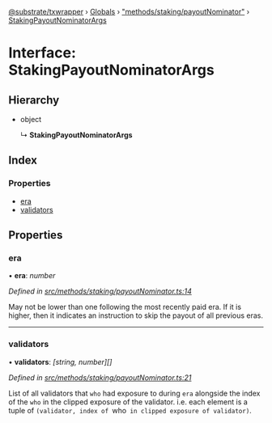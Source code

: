 [@substrate/txwrapper](../README.md) › [Globals](../globals.md) › ["methods/staking/payoutNominator"](../modules/_methods_staking_payoutnominator_.md) › [StakingPayoutNominatorArgs](_methods_staking_payoutnominator_.stakingpayoutnominatorargs.md)

# Interface: StakingPayoutNominatorArgs

## Hierarchy

* object

  ↳ **StakingPayoutNominatorArgs**

## Index

### Properties

* [era](_methods_staking_payoutnominator_.stakingpayoutnominatorargs.md#era)
* [validators](_methods_staking_payoutnominator_.stakingpayoutnominatorargs.md#validators)

## Properties

###  era

• **era**: *number*

*Defined in [src/methods/staking/payoutNominator.ts:14](https://github.com/paritytech/txwrapper/blob/1068afe/src/methods/staking/payoutNominator.ts#L14)*

May not be lower than one following the most recently paid era. If it is
higher, then it indicates an instruction to skip the payout of all
previous eras.

___

###  validators

• **validators**: *[string, number][]*

*Defined in [src/methods/staking/payoutNominator.ts:21](https://github.com/paritytech/txwrapper/blob/1068afe/src/methods/staking/payoutNominator.ts#L21)*

List of all validators that `who` had exposure to during `era` alongside
the index of the `who` in the clipped exposure of the validator. i.e. each
element is a tuple of `(validator, index of `who` in clipped exposure of
validator)`.
